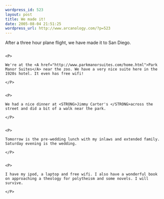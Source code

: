 ```yaml
--- 
wordpress_id: 523
layout: post
title: We made it!
date: 2005-08-04 21:51:25
wordpress_url: http://www.arcanology.com/?p=523
---
```

<P>
                                                                                                                                                                                                                                                                                                                                                                                                                                                                                                                                                                                                                                                                                                                                  After a three hour plane flight, we have made it to San Diego.
                                                                                                                                                                                                                                                                                                                                                                                                                                                                                                                                                                                                                                                                                                                                </P>
                                                                                                                                                                                                                                                                                                                                                                                                                                                                                                                                                                                                                                                                                                                                
                                                                                                                                                                                                                                                                                                                                                                                                                                                                                                                                                                                                                                                                                                                                <P>
                                                                                                                                                                                                                                                                                                                                                                                                                                                                                                                                                                                                                                                                                                                                  We're at the <A href="http://www.parkmanorsuites.com/home.html">Park Manor Suites</A> near the zoo. We have a very nice suite here in the 1920s hotel. It even has free wifi!
                                                                                                                                                                                                                                                                                                                                                                                                                                                                                                                                                                                                                                                                                                                                </P>
                                                                                                                                                                                                                                                                                                                                                                                                                                                                                                                                                                                                                                                                                                                                
                                                                                                                                                                                                                                                                                                                                                                                                                                                                                                                                                                                                                                                                                                                                <P>
                                                                                                                                                                                                                                                                                                                                                                                                                                                                                                                                                                                                                                                                                                                                  We had a nice dinner at <STRONG>Jimmy Carter's </STRONG>across the street and did a bit of a walk near the park.
                                                                                                                                                                                                                                                                                                                                                                                                                                                                                                                                                                                                                                                                                                                                </P>
                                                                                                                                                                                                                                                                                                                                                                                                                                                                                                                                                                                                                                                                                                                                
                                                                                                                                                                                                                                                                                                                                                                                                                                                                                                                                                                                                                                                                                                                                <P>
                                                                                                                                                                                                                                                                                                                                                                                                                                                                                                                                                                                                                                                                                                                                  Tomorrow is the pre-wedding lunch with my inlaws and extended family. Saturday evening is the wedding.
                                                                                                                                                                                                                                                                                                                                                                                                                                                                                                                                                                                                                                                                                                                                </P>
                                                                                                                                                                                                                                                                                                                                                                                                                                                                                                                                                                                                                                                                                                                                
                                                                                                                                                                                                                                                                                                                                                                                                                                                                                                                                                                                                                                                                                                                                <P>
                                                                                                                                                                                                                                                                                                                                                                                                                                                                                                                                                                                                                                                                                                                                  I have my ipod, a laptop and free wifi. I also have a wonderful book on approaching a theology for polytheism and some novels. I will survive.
                                                                                                                                                                                                                                                                                                                                                                                                                                                                                                                                                                                                                                                                                                                                </P>